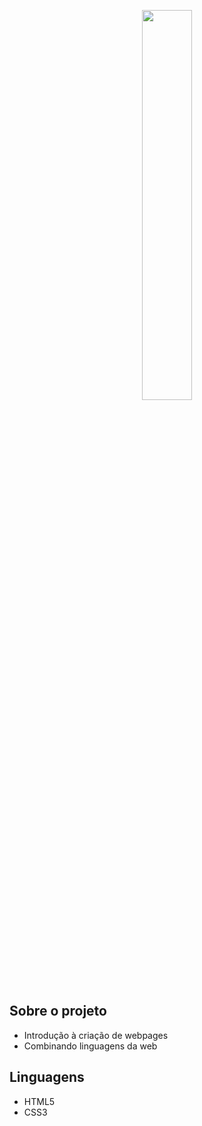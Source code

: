 <p align="center"><img src="https://i.pinimg.com/originals/fc/a4/ee/fca4eef2c12056b9505784fe14620053.png" width="40%"></p>

## Sobre o projeto

- Introdução à criação de webpages
- Combinando linguagens da web

## Linguagens

- HTML5
- CSS3
